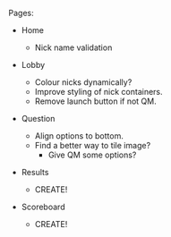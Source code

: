 Pages:
- Home
    - Nick name validation
- Lobby
    - Colour nicks dynamically?
    - Improve styling of nick containers.
    - Remove launch button if not QM.

- Question
    - Align options to bottom.
    - Find a better way to tile image?
        - Give QM some options?

- Results
    - CREATE!

- Scoreboard
    - CREATE!